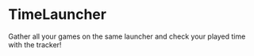 # TimeLauncher
Gather all your games on the same launcher and check your played time with the tracker!
